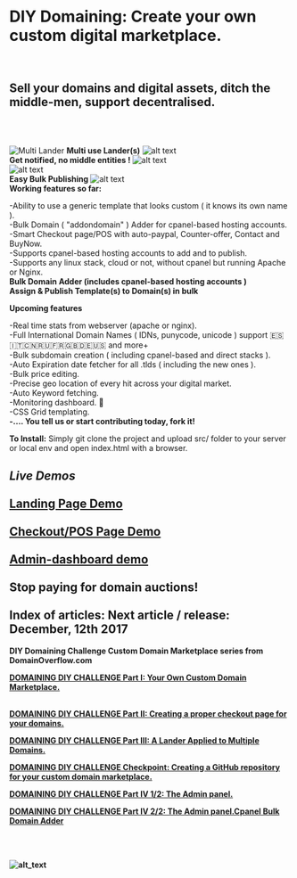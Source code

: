 <h1><br>DIY Domaining: Create your own custom digital marketplace.</h1><br>

<h2>Sell your domains and digital assets, ditch the middle-men, support decentralised.</h2><br>
<br>

![Multi Lander](https://i0.wp.com/domainoverflow.com/wp-content/uploads/2017/11/part3-final-1.png?ssl=1)
<b>Multi use Lander(s)</b>
![alt text](https://i0.wp.com/domainoverflow.com/wp-content/uploads/2017/11/buynow.png?ssl=1)<br>
<b>Get notified, no middle entities !</b>
![alt text](https://i1.wp.com/domainoverflow.com/wp-content/uploads/2017/11/counter-2.png?ssl=1)<br>
![alt text](https://i1.wp.com/domainoverflow.com/wp-content/uploads/2017/12/enhancedadmin-3.png?ssl=1)<br>
<b>Easy Bulk Publishing</b>
![alt text](https://i1.wp.com/domainoverflow.com/wp-content/uploads/2017/12/supportedgateways.png?ssl=1)
<br>
<b>Working features so far:</b><br>

-Ability to use a generic template that looks custom ( it knows its own name ).<br>
-Bulk Domain ( "addondomain" ) Adder for cpanel-based hosting accounts.<br>
-Smart Checkout page/POS with auto-paypal, Counter-offer, Contact and BuyNow.<br>
-Supports cpanel-based hosting accounts to add and to publish.<br>
-Supports any linux stack, cloud or not, without cpanel but running Apache or Nginx.<br>
<b>Bulk Domain Adder (includes cpanel-based hosting accounts )</b><br>
<b>Assign & Publish Template(s) to Domain(s) in bulk</b>         <br>

<b>Upcoming features</b><br>


-Real time stats from webserver (apache or nginx).<br> 
-Full International Domain Names ( IDNs, punycode, unicode ) support :es::it::cn::ru::fr::gb::de::us: and more+<br>
-Bulk subdomain creation ( including cpanel-based and direct stacks ).<br>
-Auto Expiration date fetcher for all .tlds ( including the new ones ).<br>
-Bulk price editing. <br>
-Precise geo location of every hit across your digital market.<br>
-Auto Keyword fetching.<br>
-Monitoring dashboard. :eyes: <br>
-CSS Grid templating.<br>
<b>-.... You tell us or start contributing today, fork it!</b>

<b>To Install:</b> 
Simply git clone the project and upload src/ folder to your server or local env and open index.html with a browser.

<em>Live Demos</em><br>
<br><a href="https://domainoverflow.com/examples/final-part3.php" target="_blank">Landing Page Demo</a><br>
<br><a href="https://contato.link" target="_blank">Checkout/POS Page Demo</a><br>
<br><a href="https://domainoverflow.com/partIV/diy-domaining-challenge/src/admin-panel.html" target="_blank">Admin-dashboard demo</a><br>
<br><b>Stop paying for domain auctions!</br>
<br>
Index of articles:
Next article / release: December, 12th 2017
-----------------------------

DIY Domaining Challenge Custom Domain Marketplace series from DomainOverflow.com
<br>

<a href="https://domainoverflow.com/index.php/2017/11/03/domaining-diy-challenge-domain-marketplace-part" target="_blank">
         DOMAINING DIY CHALLENGE Part I: Your Own Custom Domain Marketplace.</a><br><br>
         
         
<a href="https://domainoverflow.com/index.php/2017/11/04/diy-domain-market-place-part-ii-creating-proper-checkout-page-domains/"
target="_blank"> DOMAINING DIY CHALLENGE Part II: Creating a proper checkout page for your domains. <a/><br>  

<a href="https://domainoverflow.com/index.php/2017/11/09/diy-domain-market-place-part-iii-creating-custom-landing-page-can-applied-multiple-domains/" target="_blank">  DOMAINING DIY CHALLENGE Part  III: A Lander Applied to Multiple Domains. </a><br>

<a href="https://domainoverflow.com/index.php/2017/11/17/checkpoint-diy-domain-marketplace-series-update-creating-github-repository-custom-domain-marketplace/" target="_blank">  DOMAINING DIY CHALLENGE Checkpoint: Creating a GitHub repository for your custom domain marketplace.</a><br>

<a href="https://domainoverflow.com/index.php/2017/11/26/diy-domain-marketplace-series-part-iv-designing-admin-dashboard-bulk-template-publisher/" target="_blank">  DOMAINING DIY CHALLENGE Part  IV 1/2: The Admin panel.</a><br>
  
  <a href="https://domainoverflow.com/index.php/2017/12/06/diy-domaining-marketplace-series-part-iv-2-2-designing-admin-dashboard-bulk-template-publisher/" target="_blank">  DOMAINING DIY CHALLENGE Part  IV 2/2: The Admin panel.Cpanel Bulk Domain Adder</a><br>
  
  
<br><br>
 
![alt_text](https://i2.wp.com/domainoverflow.com/wp-content/uploads/2017/11/checkout-buttons.png?ssl=1)<br>
 
